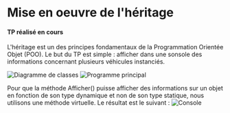 # Mise en oeuvre de l'héritage
#### TP réalisé en cours

L'héritage est un des principes fondamentaux de la Programmation Orientée Objet (POO).
Le but du TP est simple : afficher dans une sonsole des informations concernant plusieurs véhicules instanciés.

![Diagramme de classes](https://github.com/VirgileJallonPeriaux/TP_Heritage/blob/master/TP_HeritageVehicule/CapturesEcran/diagClasseHeritage.PNG)
![Programme principal](https://github.com/VirgileJallonPeriaux/TP_Heritage/blob/master/TP_HeritageVehicule/CapturesEcran/codeTpHeritage.PNG)

Pour que la méthode Afficher() puisse afficher des informations sur un objet en fonction de son type dynamique et non de son type statique, nous utilisons une méthode virtuelle.
Le résultat est le suivant :
![Console](https://github.com/VirgileJallonPeriaux/TP_Heritage/blob/master/TP_HeritageVehicule/CapturesEcran/consoleTpHeritage.PNG)


